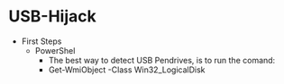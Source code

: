 # USB-Hijack


+ First Steps   
  + PowerShel
    + The best way to detect USB Pendrives, is to run the comand:
    + Get-WmiObject -Class Win32_LogicalDisk
